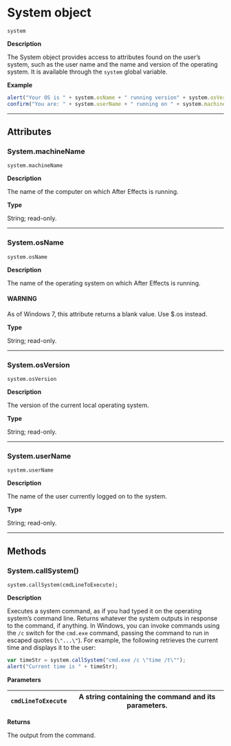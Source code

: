 # System object

`system`

**Description**

The System object provides access to attributes found on the user’s system, such as the user name and the name and version of the operating system. It is available through the `system` global variable.

**Example**

```javascript
alert("Your OS is " + system.osName + " running version" + system.osVersion);
confirm("You are: " + system.userName + " running on " + system.machineName + ".");
```

---

## Attributes

### System.machineName

`system.machineName`

**Description**

The name of the computer on which After Effects is running.

**Type**

String; read-only.

---

### System.osName

`system.osName`

**Description**

The name of the operating system on which After Effects is running.

#### WARNING
As of Windows 7, this attribute returns a blank value. Use $.os instead.

**Type**

String; read-only.

---

### System.osVersion

`system.osVersion`

**Description**

The version of the current local operating system.

**Type**

String; read-only.

---

### System.userName

`system.userName`

**Description**

The name of the user currently logged on to the system.

**Type**

String; read-only.

---

## Methods

### System.callSystem()

`system.callSystem(cmdLineToExecute);`

**Description**

Executes a system command, as if you had typed it on the operating system’s command line. Returns whatever the system outputs in response to the command, if anything. In Windows, you can invoke commands using the `/c` switch for the `cmd.exe` command, passing the command to run in escaped quotes (`\"...\"`). For example, the following retrieves the current time and displays it to the user:

```javascript
var timeStr = system.callSystem("cmd.exe /c \"time /t\"");
alert("Current time is " + timeStr);
```

**Parameters**

| `cmdLineToExecute`   | A string containing the command and its parameters.   |
|----------------------|-------------------------------------------------------|

**Returns**

The output from the command.
